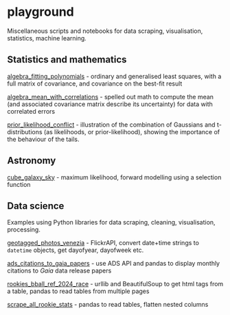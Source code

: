 # playground
Miscellaneous scripts and notebooks for data scraping, visualisation, statistics, machine learning.



## Statistics and mathematics

[algebra_fitting_polynomials](/statistics/algebra_fitting_polynomials.ipynb) - ordinary and generalised least squares, with a full matrix of covariance, and covariance on the best-fit result

[algebra_mean_with_correlations](/statistics/algebra_mean_with_correlations.ipynb) - spelled out math to compute the mean (and associated covariance matrix describe its uncertainty) for data with correlated errors

[prior_likelihood_conflict](/statistics/prior_likelihood_conflict.ipynb) - illustration of the combination of Gaussians and t-distributions (as likelihoods, or prior-likelihood), showing the importance of the behaviour of the tails.

## Astronomy

[cube_galaxy_sky](/statistics/cube_galaxy_sky.ipynb) - maximum likelihood, forward modelling using a selection function


## Data science

Examples using Python libraries for data scraping, cleaning, visualisation, processing.

[geotagged_photos_venezia](geotagged_photos_venezia.ipynb) - FlickrAPI, convert date+time strings to `datetime` objects, get dayofyear, dayofweek etc.

[ads_citations_to_gaia_papers](ads_citations_to_gaia_papers.ipynb) - use ADS API and pandas to display monthly citations to *Gaia* data release papers

[rookies_bball_ref_2024_race](/nba/rookies_bball_ref_2024_race.ipynb) - urllib and BeautifulSoup to get html tags from a table, pandas to read tables from multiple pages

[scrape_all_rookie_stats](/nba/scrape_all_rookie_stats.ipynb) - pandas to read tables, flatten nested columns





